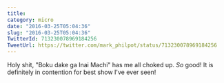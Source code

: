 ```yaml
---
title: 
category: micro
date: "2016-03-25T05:04:36"
slug: "2016-03-25T05:04:36"
TwitterId: 713230078969184256
TweetUrl: https://twitter.com/mark_philpot/status/713230078969184256
---
```


Holy shit, "Boku dake ga Inai Machi" has me all choked up. _So_ good! It is
definitely in contention for best show I've ever seen!
